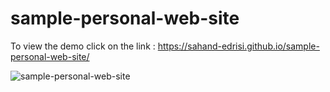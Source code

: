 # sample-personal-web-site

To view the demo click on the link : https://sahand-edrisi.github.io/sample-personal-web-site/

![sample-personal-web-site](https://github.com/sahand-edc/sample-personal-web-site/assets/107874587/81dbde51-2d9b-452a-b3f7-a2bfe54ef429)
